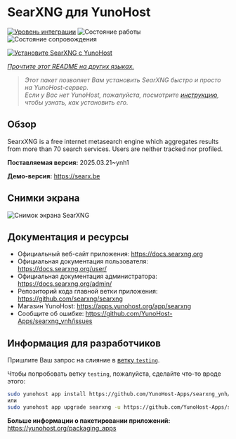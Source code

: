 <!--
Важно: этот README был автоматически сгенерирован <https://github.com/YunoHost/apps/tree/master/tools/readme_generator>
Он НЕ ДОЛЖЕН редактироваться вручную.
-->

# SearXNG для YunoHost

[![Уровень интеграции](https://apps.yunohost.org/badge/integration/searxng)](https://ci-apps.yunohost.org/ci/apps/searxng/)
![Состояние работы](https://apps.yunohost.org/badge/state/searxng)
![Состояние сопровождения](https://apps.yunohost.org/badge/maintained/searxng)

[![Установите SearXNG с YunoHost](https://install-app.yunohost.org/install-with-yunohost.svg)](https://install-app.yunohost.org/?app=searxng)

*[Прочтите этот README на других языках.](./ALL_README.md)*

> *Этот пакет позволяет Вам установить SearXNG быстро и просто на YunoHost-сервер.*  
> *Если у Вас нет YunoHost, пожалуйста, посмотрите [инструкцию](https://yunohost.org/install), чтобы узнать, как установить его.*

## Обзор

SearxXNG is a free internet metasearch engine which aggregates results from more than 70 search services. Users are neither tracked nor profiled.


**Поставляемая версия:** 2025.03.21~ynh1

**Демо-версия:** <https://searx.be>

## Снимки экрана

![Снимок экрана SearXNG](./doc/screenshots/screenshot_1.png)

## Документация и ресурсы

- Официальный веб-сайт приложения: <https://docs.searxng.org>
- Официальная документация пользователя: <https://docs.searxng.org/user/>
- Официальная документация администратора: <https://docs.searxng.org/admin/>
- Репозиторий кода главной ветки приложения: <https://github.com/searxng/searxng>
- Магазин YunoHost: <https://apps.yunohost.org/app/searxng>
- Сообщите об ошибке: <https://github.com/YunoHost-Apps/searxng_ynh/issues>

## Информация для разработчиков

Пришлите Ваш запрос на слияние в [ветку `testing`](https://github.com/YunoHost-Apps/searxng_ynh/tree/testing).

Чтобы попробовать ветку `testing`, пожалуйста, сделайте что-то вроде этого:

```bash
sudo yunohost app install https://github.com/YunoHost-Apps/searxng_ynh/tree/testing --debug
или
sudo yunohost app upgrade searxng -u https://github.com/YunoHost-Apps/searxng_ynh/tree/testing --debug
```

**Больше информации о пакетировании приложений:** <https://yunohost.org/packaging_apps>
